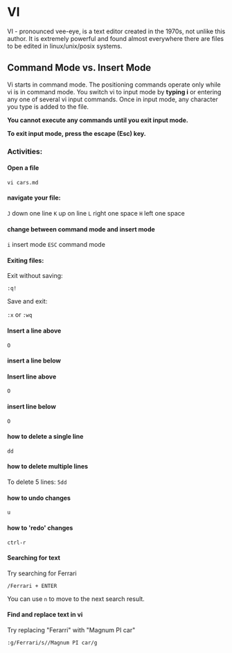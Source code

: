 # VI

VI - pronounced vee-eye, is a text editor created in the 1970s, not unlike this author. It is extremely powerful and found almost everywhere there are files to be edited in linux/unix/posix systems.

## Command Mode vs. Insert Mode

Vi starts in command mode. The positioning commands
operate only while vi is in command mode. You switch vi to input mode by **typing i** or entering any one of several vi input commands. Once in input mode, any character you type is added to the file. 

**You cannot execute any commands until you exit input mode.**

**To exit input mode, press the escape (Esc) key.**

### Activities:
#### Open a file

`vi cars.md`

#### navigate your file:

`J` down one line
`K` up on line
`L` right one space
`H` left one space

#### change between command mode and insert mode

`i` insert mode 
`ESC` command mode

#### Exiting files:

Exit without saving:

`:q!`

Save and exit:

`:x` or `:wq`


#### Insert a line above

`O`

#### insert a line below

#### Insert line above

`O`

#### insert line below

`O`

#### how to delete a single line 

`dd`

#### how to delete multiple lines 

To delete 5 lines:
`5dd`

#### how to undo changes

`u`

#### how to 'redo' changes

`ctrl-r`

#### Searching for text 

Try searching for Ferrari

`/Ferrari + ENTER`

You can use `n` to move to the next search result. 

#### Find and replace text in vi 

Try replacing "Ferarri" with "Magnum PI car"

`:g/Ferrari/s//Magnum PI car/g `

